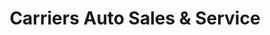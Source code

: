 ---
title: "Carriers Auto Sales & Service"
url: /aberdeen/carriers-auto-sales-and-service/
shop: car
---